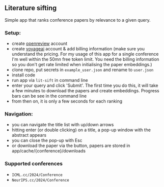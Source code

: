 ## Literature sifting

Simple app that ranks conference papers by relevance to a given query. 

### Setup:
- create [openreview](https://openreview.net/) account
- create [voyageai](https://www.voyageai.com/) account & add billing information (make sure you understand the pricing. For my usage of this app for a single conference I'm well within the 50mn free token limit. You need the billing information so you don't get rate limited when initialising the paper embeddings.)
- clone repo, put secrets in `example_user.json` and rename to `user.json`
- install code
- run app via `lit-sift` in command line
- enter your query and click 'Submit'. The first time you do this, it will take a few minutes to download the papers and create embeddings. Progress bars can be see in the command line
- from then on, it is only a few seconds for each ranking

### Navigation:
- you can navigate the title list with up/down arrows
- hitting enter (or double clicking) on a title, a pop-up window with the abstract appears
- you can close the pop-up with Esc
- or download the paper via the button, papers are stored in app/cache/{conference}/downloads


### Supported conferences
- `ICML.cc/2024/Conference`
- `NeurIPS.cc/2024/Conference`
